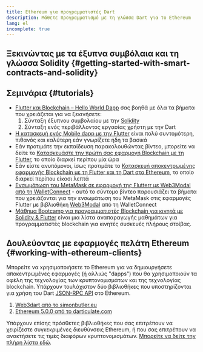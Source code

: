 ```yaml
---
title: Ethereum για προγραμματιστές Dart
description: Μάθετε προγραμματισμό με τη γλώσσα Dart για το Ethereum
lang: el
incomplete: true
---
```


## Ξεκινώντας με τα έξυπνα συμβόλαια και τη γλώσσα Solidity {#getting-started-with-smart-contracts-and-solidity}

## Σεμινάρια {#tutorials}

- [Flutter και Blockchain – Hello World Dapp](https://www.geeksforgeeks.org/flutter-and-blockchain-hello-world-dapp/) σας βοηθά με όλα τα βήματα που χρειάζεται για να ξεκινήσετε:
  1.  Σύνταξη έξυπνου συμβολαίου με την [Solidity](https://soliditylang.org/)
  2.  Σύνταξη ενός περιβάλλοντος εργασίας χρήστη με την Dart
- [Η κατασκευή ενός Mobile dapp με την Flutter](https://medium.com/dash-community/building-a-mobile-dapp-with-flutter-be945c80315a) είναι πολύ συντομότερη, πιθανός και καλύτερη εάν γνωρίζετε ήδη τα βασικά
- Εάν προτιμάτε την εκπαίδευση παρακολουθώντας βίντεο, μπορείτε να δείτε το [Κατασκευάστε την πρώτη σας εφαρμογή Blockchain με τη Flutter](https://www.youtube.com/watch?v=3Eeh3pJ6PeA), το οποίο διαρκεί περίπου μία ώρα
- Εάν είστε ανυπόμονοι, ίσως προτιμάτε το [Κατασκευή αποκεντρωμένης εφαρμογής Blockchain με τη Flutter και τη Dart στο Ethereum](https://www.youtube.com/watch?v=jaMFEOCq_1s), το οποίο διαρκεί περίπου είκοσι λεπτά
- [Ενσωμάτωση του MetaMask σε εφαρμογή της Flutterr με Web3Modal από τη WalletConnect](https://www.youtube.com/watch?v=v_M2buHCpc4) - αυτό το σύντομο βίντεο παρουσιάζει τα βήματα που χρειάζονται για την ενσωμάτωση του MetaMask στις εφαρμογές Flutter με βιβλιοθήκη [Web3Modal](https://pub.dev/packages/web3modal_flutter) από τη WalletConnect
- [Μάθημα Bootcamp για προγραμματιστές Blockchain για κινητά με Solidity & Flutter](https://youtube.com/playlist?list=PL4V4Unlk5luhQ26ERO6hWEbcUwHDSSmVH) είναι μια λίστα αναπαραγωγής μαθημάτων για προγραμματιστές blockchain για κινητές συσκευές πλήρους στοίβας.

## Δουλεύοντας με εφαρμογές πελάτη Ethereum {#working-with-ethereum-clients}

Μπορείτε να xρησιμοποιήσετε το Ethereum για να δημιουργήσετε αποκεντρωμένες εφαρμογές (ή αλλιώς "dapps") που θα χρησιμοποιούν τα οφέλη της τεχνολογίας των κρυπτονομισμάτων και της τεχνολογίας blockchain. Υπάρχουν τουλάχιστον δύο βιβλιοθήκες που υποστηρίζονται για χρήση του Dart [JSON-RPC API](/developers/docs/apis/json-rpc/) στο Ethereum.

1. [Web3dart από το simonbutler.eu](https://pub.dev/packages/web3dart)
1. [Ethereum 5.0.0 από το darticulate.com](https://pub.dev/packages/ethereum)

Υπάρχουν επίσης πρόσθετες βιβλιοθήκες που σας επιτρέπουν να χειρίζεστε συγκεκριμένες διευθύνσεις Ethereum, ή που σας επιτρέπουν να ανακτήσετε τις τιμές διαφόρων κρυπτονομισμάτων. [Μπορείτε να δείτε την πλήρη λίστα εδώ](https://pub.dev/dart/packages?q=ethereum).
